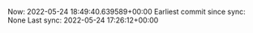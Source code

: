 Now: 2022-05-24 18:49:40.639589+00:00 Earliest commit since sync: None Last sync: 2022-05-24 17:26:12+00:00
